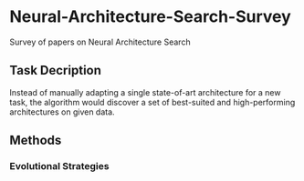 # Neural-Architecture-Search-Survey
Survey of papers on Neural Architecture Search

## Task Decription
Instead of manually adapting a single state-of-art architecture for a new task, the algorithm would discover a set of best-suited and high-performing architectures on given data.

## Methods
### Evolutional Strategies
